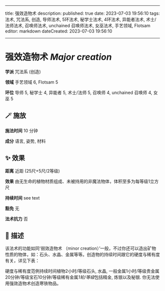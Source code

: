 
---
title: 强效造物术
description: 
published: true
date: 2023-07-03 19:56:10
tags: 法术, 咒法系, 创造, 导师法术, 5环法术, 秘学士法术, 4环法术, 异能者法术, 术士/法师法术, 召唤师法术, unchained 召唤师法术, 女巫法术, 手艺领域, Flotsam
editor: markdown
dateCreated: 2023-07-03 19:56:10

---

# **强效造物术** *Major creation*

**学派** 咒法系 (创造) 

**领域** 手艺领域 6, Flotsam 5

**环位** 导师 5, 秘学士 4, 异能者 5, 术士/法师 5, 召唤师 4, unchained 召唤师 4, 女巫 5

## 🪄 施放

**施法时间** 10 分钟

**成分** 语言, 姿势, 材料

## ✨ 效果  

**距离** 近距 (25尺+5尺/2等级) 

**效果** 由无生命的植物材质组成、未被持用的非魔法物体，体积至多为每等级1立方尺 

**持续时间** see text 

**豁免** 无

**法术抗力** 否

## 📖 描述

该法术的功能如同‘弱效造物术 （minor creation）’一般，不过你还可以造出矿物性质的物体，如：石头、水晶、金属等等。创造物的持续时间跟它的硬度与稀有度有关，详见下表：

 硬度与稀有度范例持续时间植物2小时/等级石头, 水晶, 一般金属1小时/等级贵金属20分钟/等级宝石10分钟/等级稀有金属*1轮/等级*包括精金, 炼银以及秘银. 你无法使用强效造物术创造寒铁物品。 
    